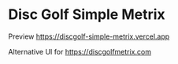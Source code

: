 # Disc Golf Simple Metrix

Preview <https://discgolf-simple-metrix.vercel.app>

Alternative UI for <https://discgolfmetrix.com>
